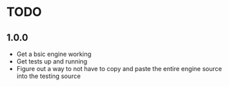 # TODO

## 1.0.0
- Get a bsic engine working
- Get tests up and running
- Figure out a way to not have to copy and paste the entire engine source into the testing source